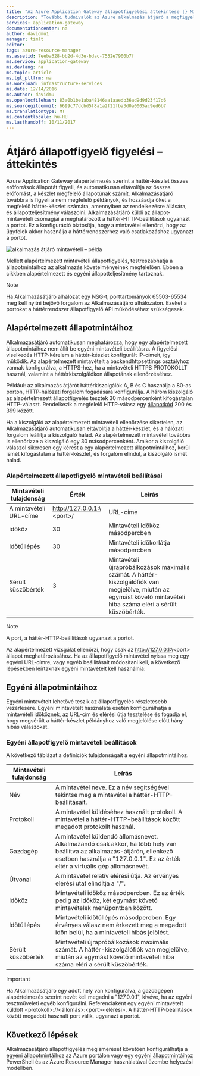 ```yaml
---
title: "Az Azure Application Gateway állapotfigyelési áttekintése |} Microsoft Docs"
description: "További tudnivalók az Azure alkalmazás átjáró a megfigyelési lehetőségek"
services: application-gateway
documentationcenter: na
author: davidmu1
manager: timlt
editor: 
tags: azure-resource-manager
ms.assetid: 7eeba328-bb2d-4d3e-bdac-7552e7900b7f
ms.service: application-gateway
ms.devlang: na
ms.topic: article
ms.tgt_pltfrm: na
ms.workload: infrastructure-services
ms.date: 12/14/2016
ms.author: davidmu
ms.openlocfilehash: 83a0b1be1aba48146aa1aaedb36ad9d9d23f17d6
ms.sourcegitcommit: 6699c77dcbd5f8a1a2f21fba3d0a0005ac9ed6b7
ms.translationtype: MT
ms.contentlocale: hu-HU
ms.lasthandoff: 10/11/2017
---
```

# <a name="application-gateway-health-monitoring-overview"></a>Átjáró állapotfigyelő figyelési – áttekintés

Azure Application Gateway alapértelmezés szerint a háttér-készlet összes erőforrások állapotát figyeli, és automatikusan eltávolítja az összes erőforrást, a készlet megfelelő állapotúnak számít. Alkalmazásátjáró továbbra is figyeli a nem megfelelő példányok, és hozzáadja őket a megfelelő háttér-készlet számára, amennyiben az rendelkezésre állására, és állapotteljesítmény válaszolni. Alkalmazásátjáró küldi az állapot-mintavételi csomagjai a meghatározott a háttér-HTTP-beállítások ugyanazt a portot. Ez a konfiguráció biztosítja, hogy a mintavétel ellenőrzi, hogy az ügyfelek akkor használja a háttérrendszerhez való csatlakozáshoz ugyanazt a portot.

![alkalmazás átjáró mintavételi – példa][1]

Mellett alapértelmezett mintavételi állapotfigyelés, testreszabhatja a állapotmintáihoz az alkalmazás követelményeinek megfelelően. Ebben a cikkben alapértelmezett és egyéni állapotteljesítmény tartoznak.

> [!NOTE]
> Ha Alkalmazásátjáró alhálózat egy NSG-t, porttartományok 65503-65534 meg kell nyitni bejövő forgalom az Alkalmazásátjáró alhálózaton. Ezeket a portokat a háttérrendszer állapotfigyelő API működéséhez szükségesek.

## <a name="default-health-probe"></a>Alapértelmezett állapotmintáihoz

Alkalmazásátjáró automatikusan meghatározza, hogy egy alapértelmezett állapotmintáihoz nem állít be egyéni mintavételi beállításra. A figyelési viselkedés HTTP-kérelem a háttér-készlet konfigurált IP-címeit, így működik. Az alapértelmezett mintavételt a backendhttpsettings osztályhoz vannak konfigurálva, a HTTPS-hez, ha a mintavételi HTTPS PROTOKOLLT használ, valamint a háttérkiszolgálókon állapotának ellenőrzéséhez.

Például: az alkalmazás átjárót háttérkiszolgálók A, B és C használja a 80-as porton, HTTP-hálózati forgalom fogadására konfigurálja. A három kiszolgáló az alapértelmezett állapotfigyelés tesztek 30 másodpercenként kifogástalan HTTP-választ. Rendelkezik a megfelelő HTTP-válasz egy [állapotkód](https://msdn.microsoft.com/library/aa287675.aspx) 200 és 399 között.

Ha a kiszolgáló az alapértelmezett mintavételi ellenőrzése sikertelen, az Alkalmazásátjáró automatikusan eltávolítja a háttér-készlet, és a hálózati forgalom leállítja a kiszolgáló halad. Az alapértelmezett mintavétel továbbra is ellenőrizze a kiszolgáló egy 30 másodpercenként. Amikor a kiszolgáló válaszol sikeresen egy kérést a egy alapértelmezett állapotmintáihoz, kerül ismét kifogástalan a háttér-készlet, és forgalom elindul, a kiszolgáló ismét halad.

### <a name="default-health-probe-settings"></a>Alapértelmezett állapotfigyelő mintavételi beállításai

| Mintavételi tulajdonság | Érték | Leírás |
| --- | --- | --- |
| A mintavételi URL-címe |http://127.0.0.1:\<port\>/ |URL-címe |
| időköz |30 |Mintavételi időköz másodpercben |
| Időtúllépés |30 |Mintavételi időkorlátja másodpercben |
| Sérült küszöbérték |3 |Mintavételi újrapróbálkozások maximális számát. A háttér-kiszolgálófiók van megjelölve, miután az egymást követő mintavételi hiba száma eléri a sérült küszöbérték. |

> [!NOTE]
> A port, a háttér-HTTP-beállítások ugyanazt a portot.

Az alapértelmezett vizsgálat ellenőrzi, hogy csak az http://127.0.0.1:\<port\> állapot meghatározásához. Ha az állapotfigyelő mintavétel nyissa meg egy egyéni URL-címre, vagy egyéb beállításait módosítani kell, a következő lépésekben leírtaknak egyéni mintavételt kell használnia:

## <a name="custom-health-probe"></a>Egyéni állapotmintáihoz

Egyéni mintavételt lehetővé teszik az állapotfigyelés részletesebb vezérlésére. Egyéni mintavételt használata esetén konfigurálhatja a mintavételi időköznek, az URL-cím és elérési útja tesztelése és fogadja el, hogy megsérült a háttér-készlet példányhoz való megjelölése előtt hány hibás válaszokat.

### <a name="custom-health-probe-settings"></a>Egyéni állapotfigyelő mintavételi beállítások

A következő táblázat a definíciók tulajdonságait a egyéni állapotmintáihoz.

| Mintavételi tulajdonság | Leírás |
| --- | --- |
| Név |A mintavétel neve. Ez a név segítségével tekintse meg a mintavétel a háttér-HTTP-beállításait. |
| Protokoll |A mintavétel küldéséhez használt protokoll. A mintavétel a háttér-HTTP-beállítások között megadott protokollt használ. |
| Gazdagép |A mintavétel küldendő állomásnevet. Alkalmazandó csak akkor, ha több hely van beállítva az alkalmazás-átjárón, ellenkező esetben használja a "127.0.0.1". Ez az érték eltér a virtuális gép állomásnevét. |
| Útvonal |A mintavétel relatív elérési útja. Az érvényes elérési utat elindítja a "/". |
| időköz |Mintavételi időköz másodpercben. Ez az érték pedig az időköz, két egymást követő mintavételek menüpontban között. |
| Időtúllépés |Mintavételi időtúllépés másodpercben. Egy érvényes válasz nem érkezett meg a megadott időn belül, ha a mintavételi hibás jelölést.  |
| Sérült küszöbérték |Mintavételi újrapróbálkozások maximális számát. A háttér-kiszolgálófiók van megjelölve, miután az egymást követő mintavételi hiba száma eléri a sérült küszöbérték. |

> [!IMPORTANT]
> Ha Alkalmazásátjáró egy adott hely van konfigurálva, a gazdagépen alapértelmezés szerint nevét kell megadni a "127.0.0.1", kivéve, ha az egyéni tesztműveleti egyéb konfigurálni.
> Referenciaként egy egyéni mintavételt küldött \<protokoll\>://\<állomás\>:\<port\>\<elérési\>. A háttér-HTTP-beállítások között megadott használt port válik, ugyanazt a portot.

## <a name="next-steps"></a>Következő lépések
Alkalmazásátjáró állapotfigyelés megismerését követően konfigurálhatja a [egyéni állapotmintáihoz](application-gateway-create-probe-portal.md) az Azure portálon vagy egy [egyéni állapotmintáihoz](application-gateway-create-probe-ps.md) PowerShell és az Azure Resource Manager használatával üzembe helyezési modellben.

[1]: ./media/application-gateway-probe-overview/appgatewayprobe.png
